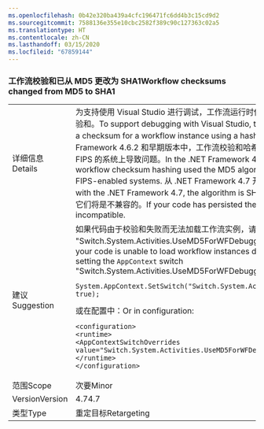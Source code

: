 ```yaml
---
ms.openlocfilehash: 0b42e320ba439a4cfc196471fc6dd4b3c15cd9d2
ms.sourcegitcommit: 7588136e355e10cbc2582f389c90c127363c02a5
ms.translationtype: HT
ms.contentlocale: zh-CN
ms.lasthandoff: 03/15/2020
ms.locfileid: "67859144"
---
```

### <a name="workflow-checksums-changed-from-md5-to-sha1"></a><span data-ttu-id="25b9f-101">工作流校验和已从 MD5 更改为 SHA1</span><span class="sxs-lookup"><span data-stu-id="25b9f-101">Workflow checksums changed from MD5 to SHA1</span></span>

|   |   |
|---|---|
|<span data-ttu-id="25b9f-102">详细信息</span><span class="sxs-lookup"><span data-stu-id="25b9f-102">Details</span></span>|<span data-ttu-id="25b9f-103">为支持使用 Visual Studio 进行调试，工作流运行时使用哈希算法为工作流实例生成校验和。</span><span class="sxs-lookup"><span data-stu-id="25b9f-103">To support debugging with Visual Studio, the Workflow runtime generates a checksum for a workflow instance using a hashing algorithm.</span></span> <span data-ttu-id="25b9f-104">在 .NET Framework 4.6.2 和早期版本中，工作流校验和哈希使用 MD5 算法，这会在启用 FIPS 的系统上导致问题。</span><span class="sxs-lookup"><span data-stu-id="25b9f-104">In the .NET Framework 4.6.2 and earlier versions, workflow checksum hashing used the MD5 algorithm, which caused issues on FIPS-enabled systems.</span></span> <span data-ttu-id="25b9f-105">从 .NET Framework 4.7 开始，算法为 SHA1。</span><span class="sxs-lookup"><span data-stu-id="25b9f-105">Starting with the .NET Framework 4.7, the algorithm is SHA1.</span></span> <span data-ttu-id="25b9f-106">如果代码保留了这些校验和，它们将是不兼容的。</span><span class="sxs-lookup"><span data-stu-id="25b9f-106">If your code has persisted these checksums, they will be incompatible.</span></span>|
|<span data-ttu-id="25b9f-107">建议</span><span class="sxs-lookup"><span data-stu-id="25b9f-107">Suggestion</span></span>|<span data-ttu-id="25b9f-108">如果代码由于校验和失败而无法加载工作流实例，请尝试将 <code>AppContext</code> 开关 &quot;Switch.System.Activities.UseMD5ForWFDebugger&quot; 设置为 true。在代码中：</span><span class="sxs-lookup"><span data-stu-id="25b9f-108">If your code is unable to load workflow instances due to a checksum failure, try setting the <code>AppContext</code> switch &quot;Switch.System.Activities.UseMD5ForWFDebugger&quot; to true.In code:</span></span><pre><code class="lang-csharp">System.AppContext.SetSwitch(&quot;Switch.System.Activities.UseMD5ForWFDebugger&quot;, true);&#13;&#10;</code></pre><span data-ttu-id="25b9f-109">或在配置中：</span><span class="sxs-lookup"><span data-stu-id="25b9f-109">Or in configuration:</span></span><pre><code class="lang-xml">&lt;configuration&gt;&#13;&#10;&lt;runtime&gt;&#13;&#10;&lt;AppContextSwitchOverrides value=&quot;Switch.System.Activities.UseMD5ForWFDebugger=true&quot; /&gt;&#13;&#10;&lt;/runtime&gt;&#13;&#10;&lt;/configuration&gt;&#13;&#10;</code></pre>|
|<span data-ttu-id="25b9f-110">范围</span><span class="sxs-lookup"><span data-stu-id="25b9f-110">Scope</span></span>|<span data-ttu-id="25b9f-111">次要</span><span class="sxs-lookup"><span data-stu-id="25b9f-111">Minor</span></span>|
|<span data-ttu-id="25b9f-112">Version</span><span class="sxs-lookup"><span data-stu-id="25b9f-112">Version</span></span>|<span data-ttu-id="25b9f-113">4.7</span><span class="sxs-lookup"><span data-stu-id="25b9f-113">4.7</span></span>|
|<span data-ttu-id="25b9f-114">类型</span><span class="sxs-lookup"><span data-stu-id="25b9f-114">Type</span></span>|<span data-ttu-id="25b9f-115">重定目标</span><span class="sxs-lookup"><span data-stu-id="25b9f-115">Retargeting</span></span>|

